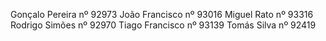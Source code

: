 Gonçalo Pereira nº 92973 
João Francisco nº 93016 
Miguel Rato nº 93316
Rodrigo Simões nº 92970
Tiago Francisco nº 93139 
Tomás Silva nº 92419
